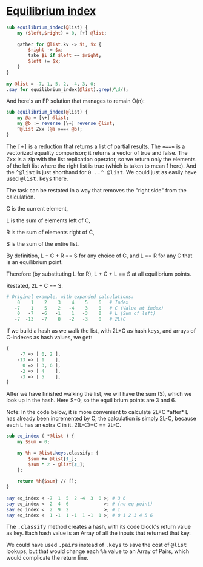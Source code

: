 [1]: http://rosettacode.org/wiki/Equilibrium_index

# [Equilibrium index][1]

```perl
sub equilibrium_index(@list) {
    my ($left,$right) = 0, [+] @list;
 
    gather for @list.kv -> $i, $x {
        $right -= $x;
        take $i if $left == $right;
        $left += $x;
    }
}
 
my @list = -7, 1, 5, 2, -4, 3, 0;
.say for equilibrium_index(@list).grep(/\d/);
```


And here's an FP solution that manages to remain O(n):

```perl
sub equilibrium_index(@list) {
    my @a = [\+] @list;
    my @b := reverse [\+] reverse @list;
    ^@list Zxx (@a »==« @b); 
}
```


The <tt>[\+]</tt> is a reduction that returns a list of partial results. The <tt>»==«</tt> is a vectorized equality comparison; it returns a vector of true and false. The <tt>Zxx</tt> is a zip with the list replication operator, so we return only the elements of the left list where the right list is true (which is taken to mean 1 here). And the <tt>^@list</tt> is just shorthand for <tt>0 ..^ @list</tt>. We could just as easily have used <tt>@list.keys</tt> there.



The task can be restated in a way that removes the "right side" from the calculation.



C is the current element,

L is the sum of elements left of C,

R is the sum of elements right of C,

S is the sum of the entire list.



By definition, L + C + R == S for any choice of C, and L == R for any C that is an equilibrium point.

Therefore (by substituting L for R), L + C + L == S at all equilibrium points.

Restated, 2L + C == S.

```perl
# Original example, with expanded calculations:
    0    1    2    3    4    5    6   # Index
   -7    1    5    2   -4    3    0   # C (Value at index)
    0   -7   -6   -1    1   -3    0   # L (Sum of left)
   -7  -13   -7    0   -2   -3    0   # 2L+C
```


If we build a hash as we walk the list, with 2L+C as hash keys, and arrays of C-indexes as hash values, we get:

```perl
{
     -7 => [ 0, 2 ],
    -13 => [ 1    ],
      0 => [ 3, 6 ],
     -2 => [ 4    ],
     -3 => [ 5    ],
}
```


After we have finished walking the list, we will have the sum (S), which we look up in the hash. Here S=0, so the equilibrium points are 3 and 6.



Note: In the code below, it is more convenient to calculate 2L+C \*after\* L has already been incremented by C; the calculation is simply 2L-C, because each L has an extra C in it. 2(L-C)+C == 2L-C.

```perl
sub eq_index ( *@list ) {
    my $sum = 0;
 
    my %h = @list.keys.classify: {
        $sum += @list[$_];
        $sum * 2 - @list[$_];
    };
 
    return %h{$sum} // [];
}
 
say eq_index < -7  1  5  2 -4  3  0 >; # 3 6
say eq_index <  2  4  6             >; # (no eq point)
say eq_index <  2  9  2             >; # 1
say eq_index <  1 -1  1 -1  1 -1  1 >; # 0 1 2 3 4 5 6
```


The <tt>.classify</tt> method creates a hash, with its code block's return value as key. Each hash value is an Array of all the inputs that returned that key.



We could have used <tt>.pairs</tt> instead of <tt>.keys</tt> to save the cost of <tt>@list</tt> lookups, but that would change each <tt>%h</tt> value to an Array of Pairs, which would complicate the return line.